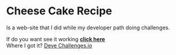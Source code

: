 # Cheese Cake Recipe

Is a web-site that I did while my developer path doing challenges.

If do you want see it working  **[click here](https://eufraniodiogo.github.io/cheesecake-recipe)**<br>
Where I got it?
[Deve Challenges.io](https://devchallenges.io)
